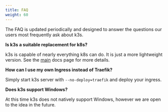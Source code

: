 ```yaml
---
title: FAQ
weight: 60
---
```


The FAQ is updated periodically and designed to answer the questions our users most frequently ask about k3s.

**Is k3s a suitable replacement for k8s?**

k3s is capable of nearly everything k8s can do. It is just a more lightweight version. See the [main]({{<baseurl>}}/k3s/latest/en/) docs page for more details.

**How can I use my own Ingress instead of Traefik?**

Simply start k3s server with `--no-deploy=traefik` and deploy your ingress.

**Does k3s support Windows?**

At this time k3s does not natively support Windows, however we are open to the idea in the future.
